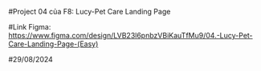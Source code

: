 #Project 04 của F8: Lucy-Pet Care Landing Page

#Link Figma: https://www.figma.com/design/LVB23l6pnbzVBiKauTfMu9/04.-Lucy-Pet-Care-Landing-Page-(Easy)

#29/08/2024
